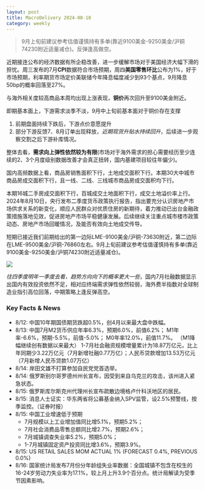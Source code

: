 ```yaml
---
layout: post
title: MacroDelivery 2024-08-18
category: weekly
---
```


> 9月上旬前建议参考估值谨慎持有多单(靠近9100美金-9250美金/沪铜74230附近适量减仓)。反弹逢高做空。

近期接连公布的经济数据有所企稳改善，进一步缓解市场对于美国经济大幅下滑的担忧。周三发布的7月**CPI**数据符合市场预期，周四**美国零售环比**公布为1%，好于市场预期，利率期货市场定价美联储今年降息幅度减少到93个基点，9月降息50bp的概率回落至27%。

与海外相关度较高商品本周均出现上涨表现，**铜价**再次回升至9100美金附近。

即期基本面上，下游需求淡季不淡，9月中上旬前基本面对于铜价存在支撑

1. 前期盘面持续下跌后，下游点价意愿提升
2. 部分下游反馈7、8月订单出现释放，*近期现货升贴水持续回升*，后续进一步观察交割之后下游补库情况。

整体去看，**需求向上弹性依然较为有限**(市场对于海外需求的担心需要经历至少连续的2、3个月度级别数据改善才会真正扭转，国内基建项目较往年偏少)。

国内高频数据上看，商品房销售面积下行，土地成交面积下行。本期30大中城市商品房成交面积下行，且一线、二线、三线城市商品房成交面积均下行。

本期16城二手房成交面积下行，百城成交土地面积下行，成交土地溢价率上行。2024年8月10日，央行发布二季度货币政策执行报告，指出要充分认识房地产市场供求关系的新变化，顺应人民群众对优质住房的新期待，着力推动已出台金融政策措施落地见效，促进房地产市场平稳健康发展。后续继续关注重点城市楼市政策动态、房地产市场回暖情况，及能否有效向土地成交传导。

短期已接近我们前期给出的第一边际LME-9100美金/沪铜-73630附近，第二边际在LME-9500美金/沪铜-76860左右。9月上旬前建议参考估值谨慎持有多单(靠近9100美金-9250美金/沪铜74230附近适量减仓)。

![](https://crsando.github.io/images/2024-08-16-copper-2.png)

*往四季度明年一季度去看，趋势方向向下的概率更大一些*，国内7月社融数据显示出国内有效投资依然不足，相对应终端需求弹性依然较弱，海外费半指数对全球制造业指引高位回落，中期策略上逢反弹高空。

### Key Facts & News

- 8/12: 中国10年期国债期货跌超0.5%，创4月以来最大盘中跌幅。
- 8/13: 中国7月M2货币供应年率6.3%，预期6.0%，前值6.2%； M1年率-6.6%，预期-5.5%，前值-5.0%； M0年率12.0%，前值11.7%。 （M1降幅继续创有数据以来最大） 1-7月社会融资规模增量累计为18.87万亿元，比上年同期少3.22万亿元（7月新增社融0.77万亿）；人民币贷款增加13.53万亿元（7月新增人民币贷款1.07万亿）
- 8/14: 岸田文雄不打算参加自民党党首选举。
- 8/14: 俄罗斯别尔哥罗德州州长宣布，因受到来自乌克兰的攻击，该州进入紧急状态。
- 8/15: 俄罗斯库尔斯克州代理州长宣布疏散边境格卢什科沃地区的居民。
- 8/15: 消息人士证实：华东两省将公募基金纳入SPV监管，设2.5%预警线，按季监控。（证券时报）
- 8/15: 中国工业增速低于预期
    - 7月规模以上工业增加值同比增5.1%，预期5.2%；
    - 7月社会消费品零售总额同比增2.7%，预期2.6%；
    - 7月城镇调查失业率5.2%，预期5.0%；
    - 1-7月城镇固定资产投资同比增3.6%，预期3.9%。
- 8/15: US RETAIL SALES MOM ACTUAL 1% (FORECAST 0.4%, PREVIOUS 0.0%)
- 8/16: 国家统计局发布7月份分年龄组失业率数据：全国城镇不包含在校生的16-24岁劳动力失业率为17.1%，较上月上升3.9个百分点。统计局解读为受季节因素影响。